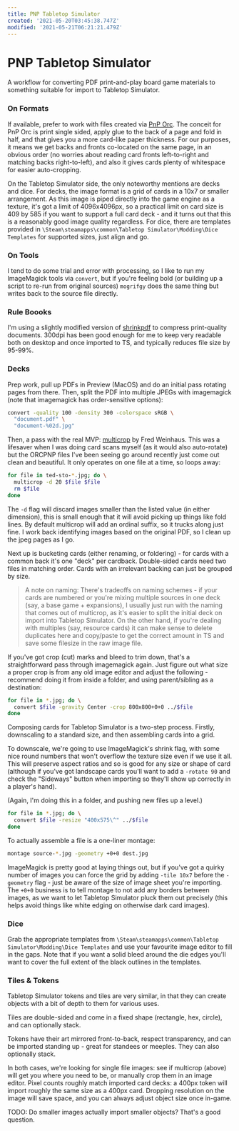 ```yaml
---
title: PNP Tabletop Simulator
created: '2021-05-20T03:45:38.747Z'
modified: '2021-05-21T06:21:21.479Z'
---
```


# PNP Tabletop Simulator

A workflow for converting PDF print-and-play board game materials to something suitable for import to Tabletop Simulator.

### On Formats

If available, prefer to work with files created via [PnP Orc](https://github.com/waldeinburg/pnp-orc). The conceit for PnP Orc is print single sided, apply glue to the back of a page and fold in half, and that gives you a more card-like paper thickness. For our purposes, it means we get backs and fronts co-located on the same page, in an obvious order (no worries about reading card fronts left-to-right and matching backs right-to-left), and also it gives cards plenty of whitespace for easier auto-cropping.

On the Tabletop Simulator side, the only noteworthy mentions are decks and dice. For decks, the image format is a grid of cards in a 10x7 or smaller arrangement. As this image is piped directly into the game engine as a texture, it's got a limit of 4096x4096px, so a practical limit on card size is 409 by 585 if you want to support a full card deck - and it turns out that this is a reasonably good image quality regardless. For dice, there are templates provided in `\Steam\steamapps\common\Tabletop Simulator\Modding\Dice Templates` for supported sizes, just align and go.

### On Tools

I tend to do some trial and error with processing, so I like to run my ImageMagick tools via `convert`, but if you're feeling bold (or building up a script to re-run from original sources) `mogrifgy` does the same thing but writes back to the source file directly.

### Rule Boooks

I'm using a slightly modified version of [shrinkpdf](http://www.alfredklomp.com/programming/shrinkpdf) to compress print-quality documents. 300dpi has been good enough for me to keep very readable both on desktop and once imported to TS, and typically reduces file size by 95-99%.

### Decks

Prep work, pull up PDFs in Preview (MacOS) and do an initial pass rotating pages from there. Then, split the PDF into multiple JPEGs with imagemagick (note that imagemagick has order-sensitive options):

```bash
convert -quality 100 -density 300 -colorspace sRGB \
  "document.pdf" \
  "document-%02d.jpg"
```

Then, a pass with the real MVP: [multicrop](http://www.fmwconcepts.com/imagemagick/multicrop/) by Fred Weinhaus. This was a lifesaver when I was doing card scans myself (as it would also auto-rotate) but the  ORCPNP files I've been seeing go around recently just come out clean and beautiful. It only operates on one file at a time, so loops away:

```bash
for file in ted-sto-*.jpg; do \
  multicrop -d 20 $file $file
  rm $file
done
```

The `-d` flag will discard images smaller than the listed value (in either dimension), this is small enough that it will avoid picking up things like fold lines. By default multicrop will add an ordinal suffix, so it trucks along just fine. I work back identifying images based on the original PDF, so I clean up the jpeg pages as I go.

Next up is bucketing cards (either renaming, or foldering) - for cards with a common back it's one "deck" per cardback. Double-sided cards need two files in matching order. Cards with an irrelevant backing can just be grouped by size.

> A note on naming: There's tradeoffs on naming schemes - if your cards are numbered or you're mixing multiple sources in one deck (say, a base game + expansions), I usually just run with the naming that comes out of multicrop, as it's easier to split the initial deck on import into Tabletop Simulator. On the other hand, if you're dealing with multiples (say, resource cards) it can make sense to delete duplicates here and copy/paste to get the correct amount in TS and save some filesize in the raw image file.

If you've got crop (cut) marks and bleed to trim down, that's a straightforward pass through imagemagick again. Just figure out what size a proper crop is from any old image editor and adjust the following - recommend doing it from inside a folder, and using parent/sibling as a destination:

```bash
for file in *.jpg; do \
  convert $file -gravity Center -crop 800x800+0+0 ../$file
done
```

Composing cards for Tabletop Simulator is a two-step process. Firstly, downscaling to a standard size, and then assembling cards into a grid.

To downscale, we're going to use ImageMagick's shrink flag, with some nice round numbers that won't overflow the texture size even if we use it all. This will preserve aspect ratios and so is good for any size or shape of card (although if you've got landscape cards you'll want to add a `-rotate 90` and check the "Sideways" button when importing so they'll show up correctly in a player's hand).

(Again, I'm doing this in a folder, and pushing new files up a level.)

```bash
for file in *.jpg; do \
  convert $file -resize "400x575\^" ../$file
done
```

To actually assemble a file is a one-liner montage:

```bash
montage source-*.jpg -geometry +0+0 dest.jpg
```

ImageMagick is pretty good at laying things out, but if you've got a quirky number of images you can force the grid by adding `-tile 10x7` before the `-geometry` flag - just be aware of the size of image sheet you're importing. The `+0+0` business is to tell montage to not add any borders between images, as we want to let Tabletop Simulator pluck them out precisely (this helps avoid things like white edging on otherwise dark card images).

### Dice

Grab the appropriate templates from `\Steam\steamapps\common\Tabletop Simulator\Modding\Dice Templates` and use your favourite image editor to fill in the gaps. Note that if you want a solid bleed around the die edges you'll want to cover the full extent of the black outlines in the templates.

### Tiles & Tokens

Tabletop Simulator tokens and tiles are very similar, in that they can create objects with a bit of depth to them for various uses.

Tiles are double-sided and come in a fixed shape (rectangle, hex, circle), and can optionally stack.

Tokens have their art mirrored front-to-back, respect transparency, and can be imported standing up - great for standees or meeples. They can also optionally stack.

In both cases, we're looking for single file images: see if multicrop (above) will get you where you need to be, or manually crop them in an image editor. Pixel counts roughly match imported card decks: a 400px token will import roughly the same size as a 400px card. Dropping resolution on the image will save space, and you can always adjust object size once in-game.

TODO: Do smaller images actually import smaller objects? That's a good question.















